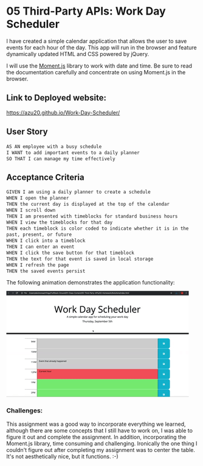 # 05 Third-Party APIs: Work Day Scheduler

I have created a simple calendar application that allows the user to save events for each hour of the day. This app will run in the browser and feature dynamically updated HTML and CSS powered by jQuery.

I will use the [Moment.js](https://momentjs.com/) library to work with date and time. Be sure to read the documentation carefully and concentrate on using Moment.js in the browser.

## Link to Deployed website: 

 https://azu20.github.io/Work-Day-Scheduler/

## User Story

```
AS AN employee with a busy schedule
I WANT to add important events to a daily planner
SO THAT I can manage my time effectively
```

## Acceptance Criteria

```
GIVEN I am using a daily planner to create a schedule
WHEN I open the planner
THEN the current day is displayed at the top of the calendar
WHEN I scroll down
THEN I am presented with timeblocks for standard business hours
WHEN I view the timeblocks for that day
THEN each timeblock is color coded to indicate whether it is in the past, present, or future
WHEN I click into a timeblock
THEN I can enter an event
WHEN I click the save button for that timeblock
THEN the text for that event is saved in local storage
WHEN I refresh the page
THEN the saved events persist
```

The following animation demonstrates the application functionality:

![day planner demo](./Assets/05-third-party-apis-homework-demo.gif)

### Challenges: 

This assignment was a good way to incorporate everything we learned, although there are some concepts that I still 
have to work on, I was able to figure it out and complete the assignment. In addition, incorporating the Moment.js 
library, time consuming and challenging. Ironically the one thing I couldn't figure out after completing my assignment was to center the table. It's not aesthetically nice, but it functions. :-) 


